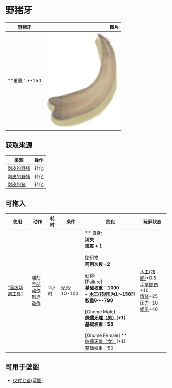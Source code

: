 # 野猪牙  
>   
  
  野猪牙  |   图片   
 ----  |  ----:   
 **重量：**150  |  <img decoding="async" src="Sprite/Tusk.png" href="a.md" style="max-width:300px;max-height:300px;">   
  
## 获取来源  
来源  |  操作  
----  |  ----  
[剥皮的野猪](BoarSkinned.md)  |  转化  
[剥皮的野猪](BoarSkinned.md)  |  转化  
[剥皮的猪](BoarSkinnedPiglet.md)  |  转化  
## 可拖入  
使用  |  动作  |  耗时  |  条件  |  变化  |  玩家状态  
----  |  ----  |  ----  |  ----  |  ----  |  ----  
[“高级切割工具”](tag_CutterAdv.md)  |  雕刻<br>[手部动作](HandAction.md)<br>[制造动作](CraftAction.md)  |  2小时  |  [光亮](Light.md): 10-100  |  ** 自身: **<br>消失<br>进度 + 1<br><br>** 使用物: **<br>可用次数  -2<br><br>** 获得: **<br>** [Failure] **<br>基础权重：1000<br>- [木工(技能)](Skill_Woodworking.md)为1～150时权重0～-790<br><br>** [Gnome Male] **<br>  [侏儒牙雕（男）](TuskCarving_GnomeMale.md)(+1)<br>基础权重：50<br><br>** [Gnome Female] **<br>  [侏儒牙雕（女）](TuskCarving_GnomeFemale.md)(+1)<br>基础权重：50<br>  |  [木工(技能)](Skill_Woodworking.md)+0.5<br>[手掌损伤](HandDamage.md)+10<br>[情绪](Morale.md)+25<br>[压力](Stress.md)-10<br>[娱乐](Entertainment.md)+40  
## 可用于蓝图  
- [仪式匕首(蓝图)](Bp_CeremonialDagger.md)  
  
  
